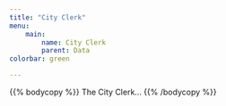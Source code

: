 ```yaml
---
title: "City Clerk"
menu:
    main:
        name: City Clerk
        parent: Data
colorbar: green

---
```

{{% bodycopy %}} The City Clerk... {{% /bodycopy %}}